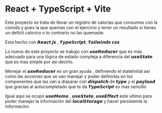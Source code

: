# React + TypeScript + Vite

Este proyecto se trata de llevar un registro de calorias que consumes con la comida y pues la que quemas con el ejercicio y tener un resultado si tienes un deficit calorico o lo contrario no las quemaste.

Esta hecho con 𝙍𝙚𝙖𝙘𝙩 𝙟𝙨 , 𝙏𝙮𝙥𝙚𝙎𝙘𝙧𝙞𝙥𝙩, 𝙏𝙖𝙞𝙡𝙬𝙞𝙣𝙙𝙨 𝙘𝙨𝙨

Lo nuevo de este proyecto se trabajo con 𝙪𝙨𝙚𝙍𝙚𝙙𝙪𝙘𝙚𝙧 que es más adecuado para una lógica de estado compleja a diferencia del 𝙪𝙨𝙚𝙎𝙩𝙖𝙩𝙚 que es mas simple por asi decirlo.

Menejar el 𝙪𝙨𝙚𝙍𝙚𝙙𝙪𝙘𝙚𝙧 es un gran ayuda , definiendo el stateInitial asi como las acciones que se van manejar y poder definirlas en los componentes que las van a disparar con 𝙙𝙞𝙨𝙥𝙖𝙩𝙘𝙝 de 𝙩𝙮𝙥𝙚 y el  𝙥𝙖𝙮𝙡𝙤𝙖𝙙 que gracias al autocompletado que te da 𝙏𝙮𝙥𝙚𝙎𝙘𝙧𝙞𝙥𝙩 es mas sencillo

Igual aqui se ocupo 𝙪𝙨𝙚𝙈𝙚𝙢𝙤 , 𝙪𝙨𝙚𝙎𝙩𝙖𝙩𝙚, 𝙪𝙨𝙚𝙀𝙛𝙛𝙚𝙘𝙩  este ultimo para poder manejar la información del 𝙡𝙤𝙘𝙖𝙡𝙎𝙩𝙤𝙧𝙖𝙜𝙚 y hacer persistente la información
